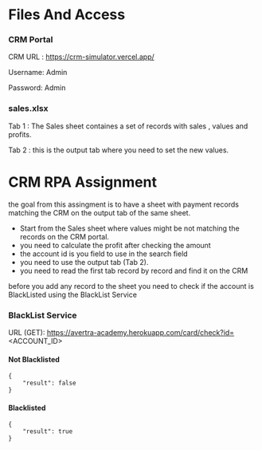 # Files And Access 

### CRM Portal
CRM URL : https://crm-simulator.vercel.app/

Username: Admin

Password: Admin

### sales.xlsx
Tab 1 : The Sales sheet containes a set of records with sales , values and profits.

Tab 2 : this is the output tab where you need to set the new values.

# CRM RPA Assignment

the goal from this assingment is to have a sheet with payment records matching the CRM on the output tab of the same sheet.

- Start from the Sales sheet where values might be not matching the records on the CRM portal.
- you need to calculate the profit after checking the amount
- the account id is you field to use in the search field
- you need to use the output tab (Tab 2).
- you need to read the first tab record by record and find it on the CRM

before you add any record to the sheet you need to check if the account is BlackListed using the BlackList Service

### BlackList Service

URL (GET): https://avertra-academy.herokuapp.com/card/check?id=<ACCOUNT_ID>

#### Not Blacklisted
```
{
    "result": false
}
```

#### Blacklisted
```
{
    "result": true
}
```



